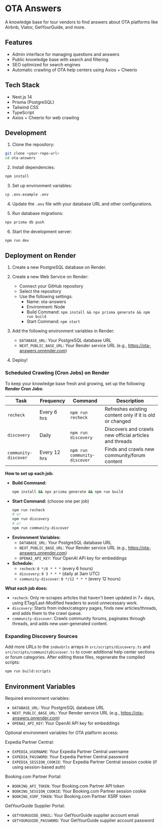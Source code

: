 # OTA Answers

A knowledge base for tour vendors to find answers about OTA platforms like Airbnb, Viator, GetYourGuide, and more.

## Features

- Admin interface for managing questions and answers
- Public knowledge base with search and filtering
- SEO optimized for search engines
- Automatic crawling of OTA help centers using Axios + Cheerio

## Tech Stack

- Next.js 14
- Prisma (PostgreSQL)
- Tailwind CSS
- TypeScript
- Axios + Cheerio for web crawling

## Development

1. Clone the repository:
```bash
git clone <your-repo-url>
cd ota-answers
```

2. Install dependencies:
```bash
npm install
```

3. Set up environment variables:
```bash
cp .env.example .env
```

4. Update the `.env` file with your database URL and other configurations.

5. Run database migrations:
```bash
npx prisma db push
```

6. Start the development server:
```bash
npm run dev
```

## Deployment on Render

1. Create a new PostgreSQL database on Render.

2. Create a new Web Service on Render:
   - Connect your GitHub repository
   - Select the repository
   - Use the following settings:
     - Name: ota-answers
     - Environment: Node
     - Build Command: `npm install && npx prisma generate && npm run build`
     - Start Command: `npm start`

3. Add the following environment variables in Render:
   - `DATABASE_URL`: Your PostgreSQL database URL
   - `NEXT_PUBLIC_BASE_URL`: Your Render service URL (e.g., https://ota-answers.onrender.com)

4. Deploy!

### Scheduled Crawling (Cron Jobs) on Render

To keep your knowledge base fresh and growing, set up the following **Render Cron Jobs**:

| Task                  | Frequency    | Command                        | Description                         |
|-----------------------|-------------|--------------------------------|-------------------------------------|
| `recheck`             | Every 6 hrs | `npm run recheck`              | Refreshes existing content only if it is old or changed |
| `discovery`           | Daily       | `npm run discovery`            | Discovers and crawls new official articles and threads  |
| `community-discover`  | Every 12 hrs| `npm run community-discover`   | Finds and crawls new community/forum content           |

**How to set up each job:**
- **Build Command:**
  ```bash
  npm install && npx prisma generate && npm run build
  ```
- **Start Command:** (choose one per job)
  ```bash
  npm run recheck
  # or
  npm run discovery
  # or
  npm run community-discover
  ```
- **Environment Variables:**
  - `DATABASE_URL`: Your PostgreSQL database URL
  - `NEXT_PUBLIC_BASE_URL`: Your Render service URL (e.g., https://ota-answers.onrender.com)
  - `OPENAI_API_KEY`: Your OpenAI API key for embeddings
- **Schedule:**
  - `recheck`: `0 */6 * * *` (every 6 hours)
  - `discovery`: `0 3 * * *` (daily at 3am UTC)
  - `community-discover`: `0 */12 * * *` (every 12 hours)

**What each job does:**
- `recheck`: Only re-scrapes articles that haven't been updated in 7+ days, using ETag/Last-Modified headers to avoid unnecessary work.
- `discovery`: Starts from index/category pages, finds new articles/threads, and adds them to the crawl queue.
- `community-discover`: Crawls community forums, paginates through threads, and adds new user-generated content.

### Expanding Discovery Sources

Add more URLs to the `indexUrls` arrays in `src/scripts/discovery.ts` and
`src/scripts/communityDiscover.ts` to cover additional help center sections or
forum categories. After editing these files, regenerate the compiled scripts:

```bash
npm run build:scripts
```

## Environment Variables

Required environment variables:

- `DATABASE_URL`: Your PostgreSQL database URL
- `NEXT_PUBLIC_BASE_URL`: Your Render service URL (e.g., https://ota-answers.onrender.com)
- `OPENAI_API_KEY`: Your OpenAI API key for embeddings

Optional environment variables for OTA platform access:

Expedia Partner Central:
- `EXPEDIA_USERNAME`: Your Expedia Partner Central username
- `EXPEDIA_PASSWORD`: Your Expedia Partner Central password
- `EXPEDIA_SESSION_COOKIE`: Your Expedia Partner Central session cookie (if using session-based auth)

Booking.com Partner Portal:
- `BOOKING_API_TOKEN`: Your Booking.com Partner API token
- `BOOKING_SESSION_COOKIE`: Your Booking.com Partner session cookie
- `BOOKING_XSRF_TOKEN`: Your Booking.com Partner XSRF token

GetYourGuide Supplier Portal:
- `GETYOURGUIDE_EMAIL`: Your GetYourGuide supplier account email
- `GETYOURGUIDE_PASSWORD`: Your GetYourGuide supplier account password
